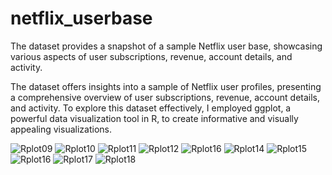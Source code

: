 # netflix_userbase
The dataset provides a snapshot of a sample Netflix user base, showcasing various aspects of user subscriptions, revenue, account details, and activity. 

The dataset offers insights into a sample of Netflix user profiles, presenting a comprehensive overview of user subscriptions, revenue, account details, and activity. To explore this dataset effectively, I employed ggplot, a powerful data visualization tool in R, to create informative and visually appealing visualizations.

![Rplot09](https://github.com/quynhdinhenzim/netflix_userbase/assets/57036262/a1a275cc-8289-41d9-bc46-67cc4df4287a)
![Rplot10](https://github.com/quynhdinhenzim/netflix_userbase/assets/57036262/2a5cac7c-58ee-4b77-8483-dde5bd092466)
![Rplot11](https://github.com/quynhdinhenzim/netflix_userbase/assets/57036262/19395a05-31a8-4215-8252-5ed9c13b00ad)
![Rplot12](https://github.com/quynhdinhenzim/netflix_userbase/assets/57036262/daa44a1e-aaed-4af2-bb6b-88df4f426e8d)
![Rplot16](https://github.com/quynhdinhenzim/netflix_userbase/assets/57036262/c18d8b98-1b29-4991-b50a-464385142c46)
![Rplot14](https://github.com/quynhdinhenzim/netflix_userbase/assets/57036262/2188f182-5552-493b-b9c8-8f6c094c3a50)
![Rplot15](https://github.com/quynhdinhenzim/netflix_userbase/assets/57036262/84ef54be-46b9-45f6-8bf7-482edef09ac3)
![Rplot16](https://github.com/quynhdinhenzim/netflix_userbase/assets/57036262/6fab72cb-54d2-4487-8f7d-57ee3ff7a6c5)
![Rplot17](https://github.com/quynhdinhenzim/netflix_userbase/assets/57036262/7b3d53a8-2bb2-4ab9-b78b-cbc33357b8ad)
![Rplot18](https://github.com/quynhdinhenzim/netflix_userbase/assets/57036262/09ec7295-5b72-4f1f-bc6d-ac1dd53fa6b7)
